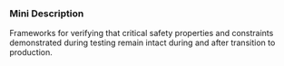 ### Mini Description

Frameworks for verifying that critical safety properties and constraints demonstrated during testing remain intact during and after transition to production.
